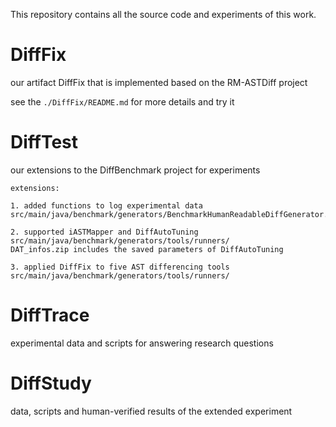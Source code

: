This repository contains all the source code and experiments of this work.

# DiffFix 

our artifact DiffFix that is implemented based on the RM-ASTDiff project

see the `./DiffFix/README.md` for more details and try it

# DiffTest

 our extensions to the DiffBenchmark project for experiments

	extensions:
	
	1. added functions to log experimental data
	src/main/java/benchmark/generators/BenchmarkHumanReadableDiffGenerator.java
	
	2. supported iASTMapper and DiffAutoTuning
	src/main/java/benchmark/generators/tools/runners/
	DAT_infos.zip includes the saved parameters of DiffAutoTuning 
	
	3. applied DiffFix to five AST differencing tools
	src/main/java/benchmark/generators/tools/runners/

# DiffTrace 

experimental data and scripts for answering research questions

# DiffStudy 

data, scripts and human-verified results of the extended experiment
